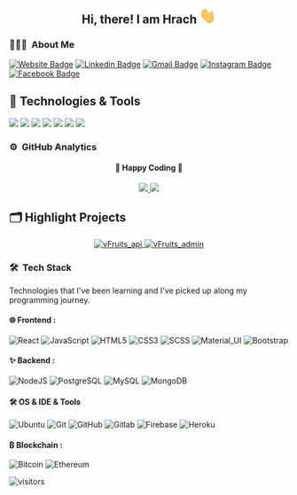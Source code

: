 <div align="center">
  <h2> 
    Hi, there! I am Hrach <img src="https://github.com/hrachgalstyan/hrachgalstyan/blob/main/hi.gif" width="30px">
  </h2>
</div>

### 👨🏻‍💻 &nbsp;About Me
[![Website Badge](https://img.shields.io/badge/-Website-47CCCC?style=flat&logo=Google-Chrome&logoColor=white&link=https://nikoghosyan.me)](https://hrachgalstyan.com)
[![Linkedin Badge](https://img.shields.io/badge/LinkedIn-blue?style=flat&logo=linkedin&labelColor=blue&link=https://www.linkedin.com/in/hrach-galstyan-a721581b5/)](https://www.linkedin.com/in/hrach-galstyan-a721581b5/) 
[![Gmail Badge](https://img.shields.io/badge/Gmail-red?style=flat-square&logo=Gmail&logoColor=white&link=mailto:hrachgalstyann@gmail.com)](mailto:hrachgalstyann@gmail.com)
[![Instagram Badge](https://img.shields.io/badge/-Instagram-E4405F?style=flat&logo=instagram&logoColor=white&link=https://instagram.com/hrachgalstyann/)](https://instagram.com/hrachgalstyann) 
[![Facebook Badge](https://img.shields.io/badge/-Facebook-1877f2?style=flat&logo=facebook&logoColor=white&link=https://www.facebook.com/hrachgalstyann)](https://www.facebook.com/hrachgalstyann)

## 🔧 Technologies & Tools

![](https://img.shields.io/badge/OS-Linux-informational?style=flat&logo=linux&logoColor=white&color=6aa6f8)
![](https://img.shields.io/badge/Editor-VS_Code-informational?style=flat&logo=visual-studio-code&logoColor=white&color=6aa6f8)
![](https://img.shields.io/badge/Code-JavaScript-informational?style=flat&logo=javascript&logoColor=white&color=6aa6f8)
![](https://img.shields.io/badge/Code-Node-informational?style=flat&logo=node&logoColor=white&color=6aa6f8)
![](https://img.shields.io/badge/Code-React-informational?style=flat&logo=react&logoColor=white&color=6aa6f8)
![](https://img.shields.io/badge/Shell-Bash-informational?style=flat&logo=gnu-bash&logoColor=white&color=6aa6f8)
![](https://img.shields.io/badge/Tools-PostgreSQL-informational?style=flat&logo=postgreSQL&logoColor=white&color=6aa6f8)


### ⚙️ &nbsp;GitHub Analytics

<div >
  <h4 align="center"> 
    🏃 Happy Coding 🏃 
  </h4>
</div>
<p align="center">
  <a href="https://github.com/hrachgalstyann">
    <img height="180em" src="https://github-readme-stats-eight-theta.vercel.app/api?username=hrachgalstyan&show_icons=true&theme=algolia&include_all_commits=true&count_private=true"/>
    <img height="180em" src="https://github-readme-stats-eight-theta.vercel.app/api/top-langs/?username=hrachgalstyan&layout=compact&langs_count=8&theme=algolia"/>
  </a>
</p>

## 🗂️ Highlight Projects
<div align="center">
<a href="https://github.com/hrachgalstyan/vFruits_api">
  <img align="center" src="https://github-readme-stats.vercel.app/api/pin/?username=hrachgalstyan&repo=vFruits_api&show_icons=true&line_height=27&title_color=6aa6f8&text_color=8a919a&icon_color=6aa6f8&bg_color=0e1116" alt="vFruits_api" />
</a>

<a href="https://github.com/hrachgalstyan/vFruits_admin">
  <img align="center" src="https://github-readme-stats.vercel.app/api/pin/?username=hrachgalstyan&repo=vFruits_admin&show_icons=true&line_height=27&title_color=6aa6f8&text_color=8a919a&icon_color=6aa6f8&bg_color=0e1116" alt="vFruits_admin" />
</a>
</div>

### 🛠 &nbsp;Tech Stack

Technologies that I've been learning and I've picked up along my programming journey.

#### 🌐 Frontend : <br />

![React](https://img.shields.io/badge/-React-05122A?style=flat&logo=react)
![JavaScript](https://img.shields.io/badge/-JavaScript-05122A?style=flat&logo=javascript)
![HTML5](https://img.shields.io/badge/-HTML5-black?style=flat-square&logo=html5&logoColor=white)
![CSS3](https://img.shields.io/badge/-CSS3-black?style=flat-square&logo=css3)
![SCSS](https://img.shields.io/badge/-SCSS-black?style=flat-square&logo=SASS)
![Material_UI](https://img.shields.io/badge/-Material_UI-black?style=flat-square&logo=material-ui)
![Bootstrap](https://img.shields.io/badge/-Bootstrap-black?style=flat-square&logo=bootstrap)

#### ✨ Backend : <br />

![NodeJS](http://img.shields.io/badge/-NodeJS-05122A?style=flat-square&logo=data:image/png;base64,iVBORw0KGgoAAAANSUhEUgAAAA4AAAAOCAMAAAAolt3jAAAAgVBMVEUzmTMzkTM0mDQslSwtlS00mzQAAAA7nTsymDIzmDMwmDAymTIzmDMzmTMzmDMzmDMzlzM0mTQzmTMzmTMzmTMzmTMzmTM0mjQ1nDUxlzEymDIzmTMzmTMzmTMzmTMzmTMwlzAzmTMzmTMzmTMzmTMzmTMzmTM0mTQzmTMzmTP///8ybrFJAAAAKXRSTlMAAAAAAAAAAAAAAA9RxlIRBjSR6/7vmzkIAyd21Nt8JwMauPwrKvlQxcV6L9IAAABUSURBVAjXY2RgZGTkYGQEUl8ZwUx2EAUSZfz0jVESSPEygMAXkIgiIyMbAwT8+v+fUeU/jAfkMzKqMjLDuX//k8ZFMwrNIjRnoDkS7AUZxqcQLwAA4+0cex8ENfMAAAAASUVORK5CYII=)
![PostgreSQL](https://img.shields.io/badge/-PostgreSQL-05122A?style=flat-square&logo=postgresql&logoColor=0273B7)
![MySQL](http://img.shields.io/badge/-MySQL-05122A?style=flat-square&logo=mysql&logoColor=4479A1)
![MongoDB](http://img.shields.io/badge/-MongoDB-05122A?style=flat-square&logo=mongodb&logoColor=4479A1)

#### 🛠 OS & IDE & Tools <br />

![Ubuntu](https://img.shields.io/badge/-Ubuntu-black?style=flat-square&logo=ubuntu)
![Git](https://img.shields.io/badge/-Git-05122A?style=flat&logo=git)
![GitHub](https://img.shields.io/badge/-GitHub-05122A?style=flat&logo=github)
![Gitlab](https://img.shields.io/badge/-Gitlab-05122A?style=flat&logo=gitlab)
![Firebase](https://img.shields.io/badge/-Firebase-05122A?style=flat-square&logo=Firebase)
![Heroku](https://img.shields.io/badge/-Heroku-05122A?style=flat&logo=Heroku)

#### ₿ Blockchain : <br />

![Bitcoin](https://img.shields.io/badge/-Bitcoin-05122A?style=flat&logo=Bitcoin&logoColor=FFA518)
![Ethereum](https://img.shields.io/badge/-Ethereum-05122A?style=flat&logo=Ethereum&logoColor=FFA518)

![visitors](https://visitor-badge.glitch.me/badge?page_id=kogisin/kogisin)
